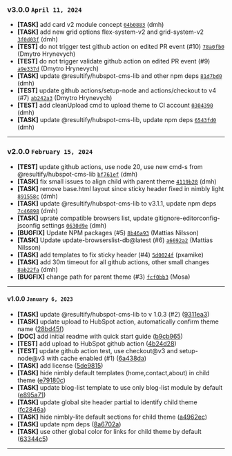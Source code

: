 ### v3.0.0 `April 11, 2024`
* **[TASK]** add card v2 module concept [`04b0883`](https://github.com/Resultify/nimbly-lite-child/commit/04b0883) (dmh)
* **[TASK]** add new grid options flex-system-v2 and grid-system-v2 [`3f0d03f`](https://github.com/Resultify/nimbly-lite-child/commit/3f0d03f) (dmh)
* **[TEST]** do not trigger test github action on edited PR event (#10) [`78a0fb0`](https://github.com/Resultify/nimbly-lite-child/commit/78a0fb0) (Dmytro Hrynevych)
* **[TEST]** do not trigger validate github action on edited PR event (#9) [`a9e337d`](https://github.com/Resultify/nimbly-lite-child/commit/a9e337d) (Dmytro Hrynevych)
* **[TASK]** update @resultify/hubspot-cms-lib and other npm deps [`81d7bd0`](https://github.com/Resultify/nimbly-lite-child/commit/81d7bd0) (dmh)
* **[TEST]** update github actions/setup-node and actions/checkout to v4 (#7) [`ab242a3`](https://github.com/Resultify/nimbly-lite-child/commit/ab242a3) (Dmytro Hrynevych)
* **[TEST]** add cleanUpload cmd to upload theme to CI account [`0304390`](https://github.com/Resultify/nimbly-lite-child/commit/0304390) (dmh)
* **[TASK]** update @resultify/hubspot-cms-lib, update npm deps [`6543fd0`](https://github.com/Resultify/nimbly-lite-child/commit/6543fd0) (dmh)

***

### v2.0.0 `February 15, 2024`
* **[TEST]** update github actions, use node 20, use new cmd-s from @resultify/hubspot-cms-lib [`bf761ef`](https://github.com/Resultify/nimbly-lite-child/commit/bf761ef) (dmh)
* **[TASK]** fix small issues to align child with parent theme [`4119b28`](https://github.com/Resultify/nimbly-lite-child/commit/4119b28) (dmh)
* **[TASK]** remove base.html layout since sticky header fixed in nimbly light [`891558c`](https://github.com/Resultify/nimbly-lite-child/commit/891558c) (dmh)
* **[TASK]** update @resultify/hubspot-cms-lib to v3.1.1, update npm deps [`7c46898`](https://github.com/Resultify/nimbly-lite-child/commit/7c46898) (dmh)
* **[TASK]** uprate compatible browsers list, update gitignore-editorconfig-jsconfig settings [`0630d9e`](https://github.com/Resultify/nimbly-lite-child/commit/0630d9e) (dmh)
* **[BUGFIX]** Update NPM packages (#5) [`8b46a93`](https://github.com/Resultify/nimbly-lite-child/commit/8b46a93) (Mattias Nilsson)
* **[TASK]** Update update-browserslist-db@latest (#6) [`a6692a2`](https://github.com/Resultify/nimbly-lite-child/commit/a6692a2) (Mattias Nilsson)
* **[TASK]** add templates to fix sticky header (#4) [`5d0024f`](https://github.com/Resultify/nimbly-lite-child/commit/5d0024f) (pxamike)
* **[TASK]** add 30m timeout for all github actions, other small changes [`8ab22fa`](https://github.com/Resultify/nimbly-lite-child/commit/8ab22fa) (dmh)
* **[BUGFIX]** change path for parent theme (#3) [`fcf0bb3`](https://github.com/Resultify/nimbly-lite-child/commit/fcf0bb3) (Mosa)

***


#### v1.0.0 `January 6, 2023`

- **[TASK]** update @resultify/hubspot-cms-lib to v 1.0.3 (#2) ([9311ea3](https://github.com/Resultify/nimbly-lite-child/commit/9311ea3))
- **[TASK]** update upload to HubSpot action, automatically confirm theme name ([28bd45f](https://github.com/Resultify/nimbly-lite-child/commit/28bd45f))
- **[DOC]** add initial readme with quick start guide ([b9cb965](https://github.com/Resultify/nimbly-lite-child/commit/b9cb965))
- **[TEST]** add upload to HubSpot github action ([4b24d28](https://github.com/Resultify/nimbly-lite-child/commit/4b24d28))
- **[TEST]** update github action test, use checkout@v3 and setup-node@v3 with cache enabled (#1) ([6a438da](https://github.com/Resultify/nimbly-lite-child/commit/6a438da))
- **[TASK]** add license ([5de9815](https://github.com/Resultify/nimbly-lite-child/commit/5de9815))
- **[TASK]** hide nimbly default templates (home,contact,about) in child theme ([e79180c](https://github.com/Resultify/nimbly-lite-child/commit/e79180c))
- **[TASK]** update blog-list template to use only blog-list module by default ([e895a71](https://github.com/Resultify/nimbly-lite-child/commit/e895a71))
- **[TASK]** update global site header partial to identify child theme ([fc2846a](https://github.com/Resultify/nimbly-lite-child/commit/fc2846a))
- **[TASK]** hide nimbly-lite default sections for child theme ([a4962ec](https://github.com/Resultify/nimbly-lite-child/commit/a4962ec))
- **[TASK]** update npm deps ([8a6702a](https://github.com/Resultify/nimbly-lite-child/commit/8a6702a))
- **[TASK]** use other global color for links for child theme by default ([63344c5](https://github.com/Resultify/nimbly-lite-child/commit/63344c5))

***
